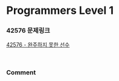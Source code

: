# Programmers Level 1

### 42576 문제링크

[42576 - 완주하지 못한 선수](https://school.programmers.co.kr/learn/courses/30/lessons/42576)

<br>

### Comment
